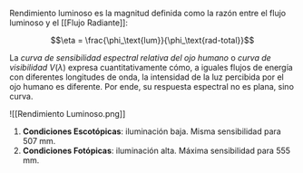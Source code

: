 Rendimiento luminoso es la magnitud definida como la razón entre el flujo luminoso y el [[Flujo Radiante]]:

$$\eta = \frac{\phi_\text{lum}}{\phi_\text{rad-total}}$$

La _curva de sensibilidad espectral relativa del ojo humano_ o _curva de visibilidad_ $V(\lambda)$ expresa cuantitativamente cómo, a iguales flujos de energía con diferentes longitudes de onda, la intensidad de la luz percibida por el ojo humano es diferente. Por ende, su respuesta espectral no es plana, sino curva.

![[Rendimiento Luminoso.png]]

1. **Condiciones Escotópicas**: iluminación baja. Misma sensibilidad para 507 mm.
2. **Condiciones Fotópicas**: iluminación alta. Máxima sensibilidad para 555 mm.
